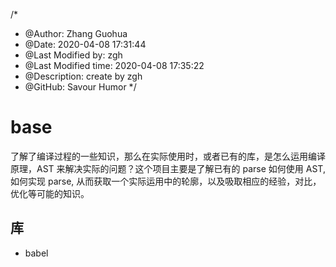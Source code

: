 /*
* @Author: Zhang Guohua
* @Date:   2020-04-08 17:31:44
* @Last Modified by:   zgh
* @Last Modified time: 2020-04-08 17:35:22
* @Description: create by zgh
* @GitHub: Savour Humor
*/


# base

了解了编译过程的一些知识，那么在实际使用时，或者已有的库，是怎么运用编译原理，AST 来解决实际的问题？这个项目主要是了解已有的 parse 如何使用 AST, 如何实现 parse, 从而获取一个实际运用中的轮廓，以及吸取相应的经验，对比，优化等可能的知识。



## 库

- babel